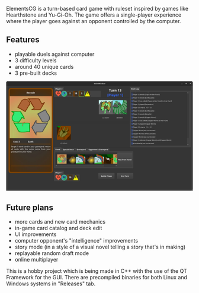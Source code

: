 ElementsCG is a turn-based card game with ruleset inspired by games like Hearthstone and Yu-Gi-Oh. The game offers a single-player experience where the player goes against an opponent controlled by the computer.

## Features

- playable duels against computer
- 3 difficulty levels
- around 40 unique cards
- 3 pre-built decks

![Alt text](preview.png?raw=true "Optional Title")

## Future plans

- more cards and new card mechanics
- in-game card catalog and deck edit
- UI improvements
- computer opponent's "intelligence" improvements
- story mode (in a style of a visual novel telling a story that's in making)
- replayable random draft mode
- online multiplayer

This is a hobby project which is being made in C++ with the use of the QT Framework for the GUI.
There are precompiled binaries for both Linux and Windows systems in "Releases" tab.
